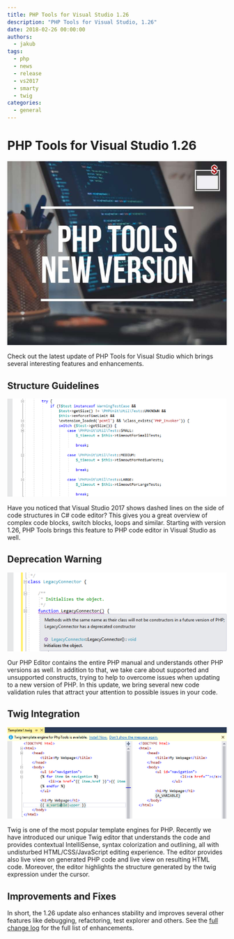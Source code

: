 ```yaml
---
title: PHP Tools for Visual Studio 1.26
description: "PHP Tools for Visual Studio, 1.26"
date: 2018-02-26 00:00:00
authors:
  - jakub
tags:
  - php
  - news
  - release
  - vs2017
  - smarty
  - twig
categories:
  - general
---
```


# PHP Tools for Visual Studio 1.26

![Cover Image](imgs/phptoolsnewversionblog.jpg)

Check out the latest update of PHP Tools for Visual Studio which brings several interesting features and enhancements.

<!-- more -->

## Structure Guidelines

![structure_guidelines](imgs\structure_guidelines.png)

Have you noticed that Visual Studio 2017 shows dashed lines on the side of code structures in C# code editor? This gives you a great overview of complex code blocks, switch blocks, loops and similar. Starting with version 1.26, PHP Tools brings this feature to PHP code editor in Visual Studio as well.

## Deprecation Warning

![deprecation_warning](imgs\deprecation_warning.png)

Our PHP Editor contains the entire PHP manual and understands other PHP versions as well. In addition to that, we take care about supported and unsupported constructs, trying to help to overcome issues when updating to a new version of PHP. In this update, we bring several new code validation rules that attract your attention to possible issues in your code.

## Twig Integration

![twig](imgs\twig.png)

Twig is one of the most popular template engines for PHP. Recently we have introduced our unique Twig editor that understands the code and provides contextual IntelliSense, syntax colorization and outlining, all with undisturbed HTML/CSS/JavaScript editing experience. The editor provides also live view on generated PHP code and live view on resulting HTML code. Moreover, the editor highlights the structure generated by the twig expression under the cursor.

## Improvements and Fixes

In short, the 1.26 update also enhances stability and improves several other features like debugging, refactoring, test explorer and others. See the [full change log](https://www.devsense.com/download) for the full list of enhancements.